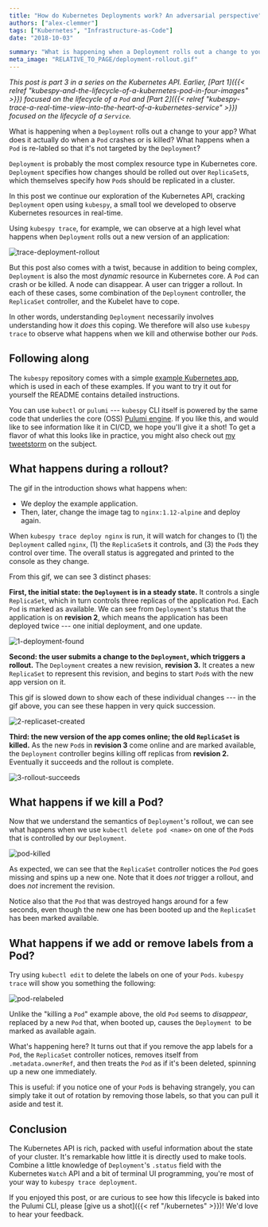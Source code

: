 ```yaml
---
title: "How do Kubernetes Deployments work? An adversarial perspective"
authors: ["alex-clemmer"]
tags: ["Kubernetes", "Infrastructure-as-Code"]
date: "2018-10-03"

summary: "What is happening when a Deployment rolls out a change to your app? Deployment is probably the most complex resource type in Kubernetes core. In this post we continue our exploration of the Kubernetes API, cracking Deployment open using kubespy to observe Kubernetes resources in real-time."
meta_image: "RELATIVE_TO_PAGE/deployment-rollout.gif"
---
```


*This post is part 3 in a series on the Kubernetes API. Earlier,
[Part 1]({{< relref "kubespy-and-the-lifecycle-of-a-kubernetes-pod-in-four-images" >}})
focused on the lifecycle of a `Pod` and
[Part 2]({{< relref "kubespy-trace-a-real-time-view-into-the-heart-of-a-kubernetes-service" >}})
focused on the lifecycle of a `Service`.*

What is happening when a `Deployment` rolls out a change to your app?
What does it actually do when a `Pod` crashes or is killed? What happens
when a `Pod` is re-labled so that it's not targeted by the
`Deployment`?

`Deployment` is probably the most complex resource type in Kubernetes
core. `Deployment` specifies how changes should be rolled out over
`ReplicaSet`s, which themselves specify how `Pod`s should be replicated
in a cluster.

In this post we continue our exploration of the Kubernetes API, cracking
`Deployment` open using `kubespy`, a small tool we developed to observe
Kubernetes resources in real-time.

Using `kubespy trace`, for example, we can observe at a high level what
happens when `Deployment` rolls out a new version of an application:

![trace-deployment-rollout](./deployment-rollout.gif)

But this post also comes with a twist, because in addition to being
complex, `Deployment` is also the most *dynamic* resource in Kubernetes
core. A `Pod` can crash or be killed. A node can disappear. A user can
trigger a rollout. In each of these cases, some combination of the
`Deployment` controller, the `ReplicaSet` controller, and the Kubelet
have to cope.

In other words, understanding `Deployment` necessarily involves
understanding how it *does* this coping. We therefore will also use
`kubespy trace` to observe what happens when we kill and otherwise
bother our `Pod`s.

## Following along

The `kubespy` repository comes with a simple [example Kubernetes
app](https://github.com/pulumi/kubespy/tree/master/examples/trivial-service-trace-example),
which is used in each of these examples. If you want to try it out for
yourself the README contains detailed instructions.

You can use `kubectl` or `pulumi` --- `kubespy` CLI itself is powered by
the same code that underlies the core (OSS) [Pulumi
engine](https://www.pulumi.com/kubernetes/). If you like this, and would
like to see information like it in CI/CD, we hope you'll give it a
shot! To get a flavor of what this looks like in practice, you might
also check out [my tweetstorm](https://twitter.com/hausdorff_space/status/1039940379301179392)
on the subject.

## What happens during a rollout?

The gif in the introduction shows what happens when:

-   We deploy the example application.
-   Then, later, change the image tag to `nginx:1.12-alpine` and deploy
    again.

When `kubespy trace deploy nginx` is run, it will watch for changes to
(1) the `Deployment` called `nginx`, (1) the `ReplicaSet`s it controls,
and (3) the `Pod`s they control over time. The overall status is
aggregated and printed to the console as they change.

From this gif, we can see 3 distinct phases:

**First, the initial state: the `Deployment` is in a steady state.** It
controls a single `ReplicaSet`, which in turn controls three replicas of
the application `Pod`. Each `Pod` is marked as available. We can see
from `Deployment`'s status that the application is on **revision 2**,
which means the application has been deployed twice --- one initial
deployment, and one update.

![1-deployment-found](./deployment-found.gif)

**Second: the user submits a change to the `Deployment`, which triggers
a rollout.** The `Deployment` creates a new revision, **revision 3.** It
creates a new `ReplicaSet` to represent this revision, and begins to
start `Pod`s with the new app version on it.

This gif is slowed down to show each of these individual changes --- in
the gif above, you can see these happen in very quick succession.

![2-replicaset-created](2-replicas-created.gif)

**Third: the new version of the app comes online; the old `ReplicaSet`
is killed.** As the new `Pod`s in **revision 3** come online and are
marked available, the `Deployment` controller begins killing off
replicas from **revision 2.** Eventually it succeeds and the rollout is
complete.

![3-rollout-succeeds](./3-rollout-succeeds.gif)

## What happens if we kill a Pod?

Now that we understand the semantics of `Deployment`'s rollout, we can
see what happens when we use `kubectl delete pod <name>` on one of the
`Pod`s that is controlled by our `Deployment`.

![pod-killed](./pod-killed.gif)

As expected, we can see that the `ReplicaSet` controller notices the
`Pod` goes missing and spins up a new one. Note that it does *not*
trigger a rollout, and does *not* increment the revision.

Notice also that the `Pod` that was destroyed hangs around for a few
seconds, even though the new one has been booted up and the `ReplicaSet`
has been marked available.

## What happens if we add or remove labels from a Pod?

Try using `kubectl edit` to delete the labels on one of your `Pods`.
`kubespy trace` will show you something the following:

![pod-relabeled](./pod-relabeled.gif)

Unlike the "killing a `Pod`" example above, the old `Pod` seems to
*disappear*, replaced by a new `Pod` that, when booted up, causes the
`Deployment `to be marked as available again.

What's happening here? It turns out that if you remove the app labels
for a `Pod`, the `ReplicaSet` controller notices, removes itself from
`.metadata.ownerRef`, and then treats the `Pod` as if it's been
deleted, spinning up a new one immediately.

This is useful: if you notice one of your `Pod`s is behaving strangely,
you can simply take it out of rotation by removing those labels, so that
you can pull it aside and test it.

## Conclusion

The Kubernetes API is rich, packed with useful information about the
state of your cluster. It's remarkable how little it is directly used
to make tools. Combine a little knowledge of `Deployment`'s `.status`
field with the Kubernetes `Watch` API and a bit of terminal UI
programming, you're most of your way to `kubespy trace deployment`.

If you enjoyed this post, or are curious to see how this lifecycle is
baked into the Pulumi CLI, please [give us a shot]({{< ref "/kubernetes" >}})!
We'd love to hear your feedback.
